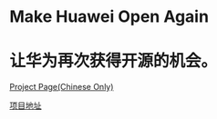 # Make Huawei Open Again
# 让华为再次获得开源的机会。

[Project Page(Chinese Only)](https://djkaguya.github.io/Make_Huawei_Open_Again)

[项目地址](https://djkaguya.github.io/Make_Huawei_Open_Again)
